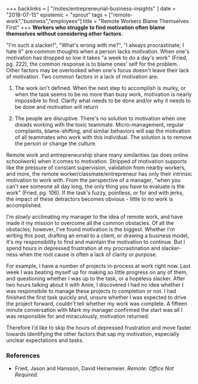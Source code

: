+++
backlinks = [
  "/notes/entrepreneurial-business-insights"
]
date = "2018-07-15"
epistemic = "sprout"
tags = ["remote-work","business","employees"]
title = "Remote Workers Blame Themselves First"
+++
**Workers who struggle to find motivation often blame themselves without considering other factors.**

"I'm such a slacker!", "What's wrong with me?", "I always procrastinate; I hate it" are common thoughts when a person lacks motivation.  When one's motivation has dropped so low it takes "a week to do a day's work" (Fried, pg. 222), the common response is to blame ones' self for the problem.  Other factors may be overlooked when one's focus doesn't leave their lack of motivation.  Two common factors in a lack of motivation are:

1. The work isn't defined.  When the next step to accomplish is murky, or when the task seems to be no more than busy work, motivation is nearly impossible to find.  Clarify what needs to be done and/or why it needs to be done and motivation will return

2. The people are disruptive.  There's no solution to motivation when one dreads working with the toxic teammate.  Micro-management, regular complaints, blame-shifting, and similar behaviors will sap the motivation of all teammates who work with this individual.  The solution is to remove the person or change the culture.

Remote work and entrepreneurship share many similarities (as does online schoolwork) when it comes to motivation.  Stripped of motivation supports like the pressure of constant supervision, validation from nearby workers, and more, the remote worker/classmate/entrepreneur has only their intrinsic motivation to work with.  From the perspective of a manager, "when you can't see someone all day long, the only thing you have to evaluate is the work" (Fried, pg. 106).  If the task's fuzzy, pointless, or for and with jerks, the impact of these detractors becomes obvious - little to no work is accomplished.

I'm _slowly_ acclimating my manager to the idea of remote work, and have made it my mission to overcome all the common obstacles.  Of all the obstacles; however,  I've found motivation is the biggest.  Whether I'm writing this post, drafting an email to a client, or drawing a business model, it's my responsibility to find and maintain the motivation to continue.  But I spend hours in depressed frustration at my procrastination and slacker-ness when the root cause is often a lack of clarity or purpose.

For example, I have a number of projects in-process at work right now.  Last week I was beating myself up for making so little progress on any of them, and questioning whether I was up to the task, or a hopeless slacker.  After two hours talking about it with Amie, I discovered I had no idea whether I was responsibile to manage these projects to completion or not.  I had finished the first task quickly and, unsure whether I was expected to drive the project forward, couldn't tell whether my work was complete.  A fifteen minute conversation with Mark my manager confirmed the start was all I was responsible for and miraculously, motivation returned.

Therefore I'd like to skip the hours of depressed frustration and move faster towards identifying the other factors that sap my motivation, especially unclear expectations and tasks.

### References

- Fried, Jason and Hansson, David Heinemeier. _Remote: Office Not Required_.
